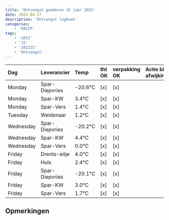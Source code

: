 ```yaml
---
title: 'Ontvangst goederen 15 jaar 2022'
date: 2022-04-17
description: 'Ontvangst logboek'
categories:
    - 'HACCP'
tags:
    - '2022'
    - '15'
    - '202215'
    - 'Ontvangst'
---
```

| Dag | Leverancier | Temp | tht OK | verpakking OK | Actie bij afwijking | Controle door |
|:---|:---|:---|:---|:---|:---|:---|
| Monday | Spar-Diepvries | -20.6°C | [x] | [x] | | DPater |
| Monday | Spar-KW | 3.4°C | [x] | [x] | | DPater |
| Monday | Spar-Vers | 1.4°C | [x] | [x] | | DPater |
| Tuesday | Weidenaar | 1.2°C | [x] | [x] | | DPater |
| Wednesday | Spar-Diepvries | -20.2°C | [x] | [x] | | WPater |
| Wednesday | Spar-KW | 4.4°C | [x] | [x] | | WPater |
| Wednesday | Spar-Vers | 0.0°C | [x] | [x] | | WPater |
| Friday | Drents-eitje | 4.0°C | [x] | [x] | | WPater |
| Friday | Huls | 2.4°C | [x] | [x] | | WPater |
| Friday | Spar-Diepvries | -20.1°C | [x] | [x] | | WPater |
| Friday | Spar-KW | 3.0°C | [x] | [x] | | WPater |
| Friday | Spar-Vers | 1.7°C | [x] | [x] | | WPater |

## Opmerkingen


